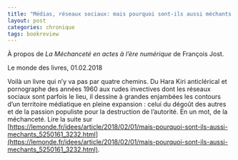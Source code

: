 ```yaml
---
title: "Médias, réseaux sociaux: mais pourquoi sont-ils aussi méchants ?"
layout: post
categories: chronique
tags: bookreview
---
```


À propos de <i>La Méchanceté en actes à l’ère numérique</i> de François Jost.

Le monde des livres, 01.02.2018

Voilà un livre qui n’y va pas par quatre chemins. Du Hara Kiri anticlérical et pornographe des années 1960 aux rudes invectives dont les réseaux sociaux sont parfois le lieu, il dessine à grandes enjambées les contours d’un territoire médiatique en pleine expansion : celui du dégoût des autres et de la passion populiste pour la destruction de l’autorité. En un mot, de la méchanceté.
Lire la suite sur [https://lemonde.fr/idees/article/2018/02/01/mais-pourquoi-sont-ils-aussi-mechants_5250161_3232.html](https://lemonde.fr/idees/article/2018/02/01/mais-pourquoi-sont-ils-aussi-mechants_5250161_3232.html).
